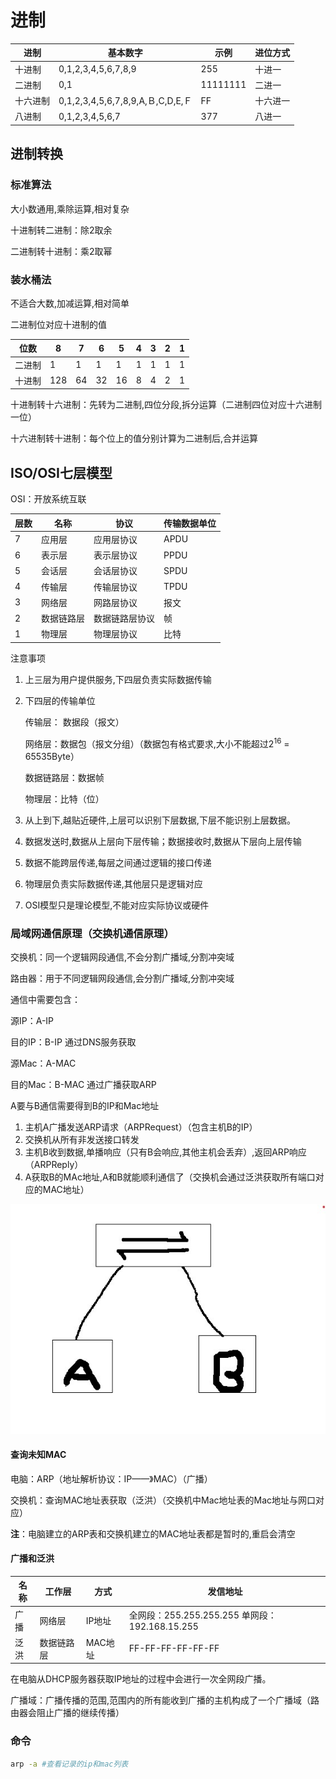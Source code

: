 # 进制

| 进制     | 基本数字                                         | 示例     | 进位方式 |
| -------- | ------------------------------------------------ | -------- | -------- |
| 十进制   | 0,1,2,3,4,5,6,7,8,9                     | 255      | 十进一   |
| 二进制   | 0,1                                             | 11111111 | 二进一   |
| 十六进制 | 0,1,2,3,4,5,6,7,8,9,A,Ｂ,C,D,E,Ｆ | FF       | 十六进一 |
| 八进制   | 0,1,2,3,4,5,6,7                           | 377      | 八进一   |

## 进制转换

### 标准算法

大小数通用,乘除运算,相对复杂

十进制转二进制：除2取余

二进制转十进制：乘2取幂

### 装水桶法

不适合大数,加减运算,相对简单

二进制位对应十进制的值

| 位数   | 8    | 7    | 6    | 5    | 4    | 3    | 2    | 1    |
| ------ | ---- | ---- | ---- | ---- | ---- | ---- | ---- | ---- |
| 二进制 | 1    | 1    | 1    | 1    | 1    | 1    | 1    | 1    |
| 十进制 | 128  | 64   | 32   | 16   | 8    | 4    | 2    | 1    |

十进制转十六进制：先转为二进制,四位分段,拆分运算（二进制四位对应十六进制一位）

十六进制转十进制：每个位上的值分别计算为二进制后,合并运算

## ISO/OSI七层模型

OSI：开放系统互联

| 层数 | 名称       | 协议           | 传输数据单位 |
| ---- | ---------- | -------------- | ------------ |
| 7    | 应用层     | 应用层协议     | APDU         |
| 6    | 表示层     | 表示层协议     | PPDU         |
| 5    | 会话层     | 会话层协议     | SPDU         |
| 4    | 传输层     | 传输层协议     | TPDU         |
| 3    | 网络层     | 网路层协议     | 报文         |
| 2    | 数据链路层 | 数据链路层协议 | 帧           |
| 1    | 物理层     | 物理层协议     | 比特         |

注意事项

1. 上三层为用户提供服务,下四层负责实际数据传输

2. 下四层的传输单位

    传输层： 数据段（报文）

    网络层：数据包（报文分组）（数据包有格式要求,大小不能超过$2^{16}$ = 65535Byte）

    数据链路层：数据帧

    物理层：比特（位）

3. 从上到下,越贴近硬件,上层可以识别下层数据,下层不能识别上层数据。

4. 数据发送时,数据从上层向下层传输；数据接收时,数据从下层向上层传输

5. 数据不能跨层传递,每层之间通过逻辑的接口传递

6. 物理层负责实际数据传递,其他层只是逻辑对应

7. OSI模型只是理论模型,不能对应实际协议或硬件

### 局域网通信原理（交换机通信原理）

交换机：同一个逻辑网段通信,不会分割广播域,分割冲突域

路由器：用于不同逻辑网段通信,会分割广播域,分割冲突域

通信中需要包含：

源IP：A-IP

目的IP：B-IP 通过DNS服务获取

源Mac：A-MAC

目的Mac：B-MAC 通过广播获取ARP

A要与B通信需要得到B的IP和Mac地址

1. 主机A广播发送ARP请求（ARPRequest）（包含主机B的IP）
2. 交换机从所有非发送接口转发
3. 主机B收到数据,单播响应（只有B会响应,其他主机会丢弃）,返回ARP响应（ARPReply）
4. A获取B的MAc地址,A和B就能顺利通信了（交换机会通过泛洪获取所有端口对应的MAC地址）

![局域网通信](Pics/交换机通信原理.jpg)

#### 查询未知MAC

电脑：ARP（地址解析协议：IP——》MAC）（广播）

交换机：查询MAC地址表获取（泛洪）（交换机中Mac地址表的Mac地址与网口对应）

**注**：电脑建立的ARP表和交换机建立的MAC地址表都是暂时的,重启会清空

#### 广播和泛洪

| 名称 | 工作层     | 方式    | 发信地址                                        |
| ---- | ---------- | ------- | ----------------------------------------------- |
| 广播 | 网络层     | IP地址  | 全网段：255.255.255.255  单网段：192.168.15.255 |
| 泛洪 | 数据链路层 | MAC地址 | FF-FF-FF-FF-FF-FF                               |

在电脑从DHCP服务器获取IP地址的过程中会进行一次全网段广播。

广播域：广播传播的范围,范围内的所有能收到广播的主机构成了一个广播域（路由器会阻止广播的继续传播）

### 命令

```bash
arp -a #查看记录的ip和mac列表
```
